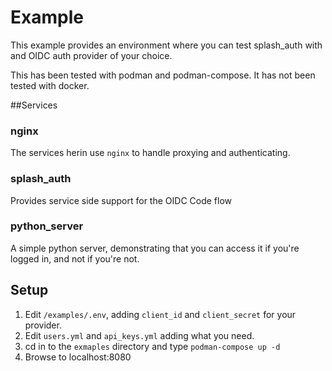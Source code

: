# Example
This example provides an environment where you can test splash_auth with and OIDC auth provider of your choice.

This has been tested with podman and podman-compose. It has not been tested with docker.

##Services
### nginx
The services herin use `nginx` to handle proxying and authenticating.

### splash_auth
Provides service side support for the OIDC Code flow

### python_server
A simple python server, demonstrating that you can access it if you're logged in, and not if you're not.



## Setup
1. Edit `/examples/.env`, adding `client_id` and `client_secret` for your provider.
2. Edit `users.yml` and `api_keys.yml` adding what you need.
3. cd in to the `exmaples` directory and type `podman-compose up -d`
4. Browse to localhost:8080
 